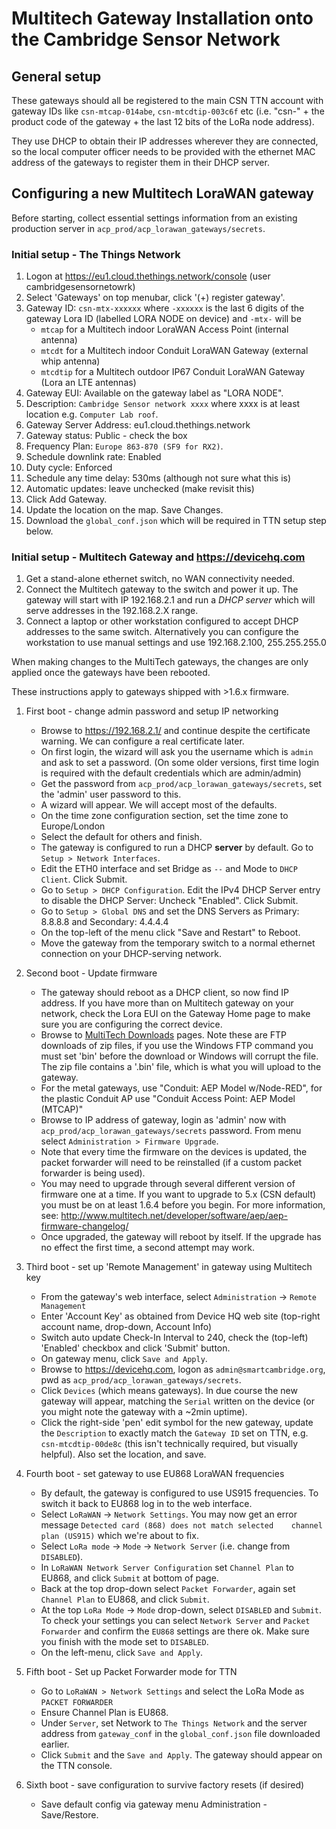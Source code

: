 # Multitech Gateway Installation onto the Cambridge Sensor Network

## General setup

These gateways should all be registered to the main CSN TTN account with gateway IDs like `csn-mtcap-014abe`, `csn-mtcdtip-003c6f` etc (i.e. "csn-" + the product code of the gateway + the last 12 bits of the LoRa node address).
<!-- Currently we're pointing them directly at the `ttn-router-eu` router (not using a local relay).  -->
They use DHCP to obtain their IP addresses wherever they are connected, so the local computer officer needs to be provided with the ethernet MAC address of the gateways to register them in their DHCP server.

## Configuring a new Multitech LoraWAN gateway

Before starting, collect essential settings information from an existing production server
in `acp_prod/acp_lorawan_gateways/secrets`.

### Initial setup - The Things Network

1. Logon at https://eu1.cloud.thethings.network/console (user cambridgesensornetowrk)
2. Select 'Gateways' on top menubar, click '(+) register gateway'.
3. Gateway ID: `csn-mtx-xxxxxx` where `-xxxxxx` is the last 6 digits of the gateway Lora ID (labelled LORA NODE on device) and `-mtx-` will be
    - `mtcap` for a Multitech indoor LoraWAN Access Point (internal antenna)
    - `mtcdt` for a Multitech indoor Conduit LoraWAN Gateway (external whip antenna)
    - `mtcdtip` for a Multitech outdoor IP67 Conduit LoraWAN Gateway (Lora an LTE antennas)
4. Gateway EUI: Available on the gateway label as "LORA NODE".
5. Description: `Cambridge Sensor network xxxx` where xxxx is at least location e.g. `Computer Lab roof`.
6. Gateway Server Address: eu1.cloud.thethings.network
7. Gateway status: Public - check the box
8. Frequency Plan: `Europe 863-870 (SF9 for RX2)`.
9. Schedule downlink rate: Enabled
10. Duty cycle: Enforced
11. Schedule any time delay: 530ms (although not sure what this is)
12. Automatic updates: leave unchecked (make revisit this)
13. Click Add Gateway.
14. Update the location on the map. Save Changes.
15. Download the `global_conf.json` which will be required in TTN setup step below.

<!-- 10. After registration, generate two API Keys (one for LNS and one for CUPS) which will be needed in the Basic Station Setup step below. (Not required for Packet Forwarder) -->

### Initial setup - Multitech Gateway and https://devicehq.com

1. Get a stand-alone ethernet switch, no WAN connectivity needed.
2. Connect the Multitech gateway to the switch and power it up.  The gateway will start with IP 192.168.2.1 and
run a *DHCP server* which will serve addresses in the 192.168.2.X range.
3. Connect a laptop or other workstation configured to accept DHCP addresses to the same switch.  Alternatively
you can configure the workstation to use manual settings and use 192.168.2.100, 255.255.255.0

When making changes to the MultiTech gateways, the changes are only applied once the gateways have been rebooted.

These instructions apply to gateways shipped with >1.6.x firmware.

1. First boot - change admin password and setup IP networking
    - Browse to https://192.168.2.1/ and continue despite the certificate warning. We can configure a real certificate later.
    - On first login, the wizard will ask you the username which is `admin` and ask to set a password. (On some older versions, first time login is required with the default credentials which are admin/admin)
    - Get the password from `acp_prod/acp_lorawan_gateways/secrets`, set the 'admin' user password to this.
    - A wizard will appear. We will accept most of the defaults.
    - On the time zone configuration section, set the time zone to Europe/London
    - Select the default for others and finish.
    - The gateway is configured to run a DHCP **server** by default. Go to `Setup > Network Interfaces`.
    - Edit the ETH0 interface and set Bridge as `--` and Mode to `DHCP Client`. Click Submit.
    - Go to `Setup > DHCP Configuration`. Edit the IPv4 DHCP Server entry to disable the DHCP Server: Uncheck "Enabled". Click Submit.
    - Go to `Setup > Global DNS` and set the DNS Servers as Primary: 8.8.8.8 and Secondary: 4.4.4.4
    - On the top-left of the menu click "Save and Restart" to Reboot.
    - Move the gateway from the temporary switch to a normal ethernet connection on your DHCP-serving network.

2. Second boot - Update firmware
    - The gateway should reboot as a DHCP client, so now find IP address. If you have more than on Multitech gateway on your network, check the
    Lora EUI on the Gateway Home page to make sure you are configuring the correct device.
    - Browse to [MultiTech Downloads](http://www.multitech.net/developer/downloads/) pages. Note these are FTP downloads of zip files,
    if you use the Windows FTP command you must set 'bin' before the download or Windows will corrupt the file. The zip file contains a '.bin'
    file, which is what you will upload to the gateway.
    - For the metal gateways, use "Conduit: AEP Model w/Node-RED", for the plastic Conduit AP use "Conduit Access Point: AEP Model (MTCAP)"
    - Browse to IP address of gateway, login as 'admin' now with `acp_prod/acp_lorawan_gateways/secrets` password. From menu select `Administration > Firmware Upgrade`.
    - Note that every time the firmware on the devices is updated, the packet forwarder will need to be reinstalled (if a custom packet forwarder is being used).
    - You may need to upgrade through several different version of firmware one at a time. If you want to upgrade to 5.x (CSN default) you must be on at least 1.6.4 before you begin. For more information, see: http://www.multitech.net/developer/software/aep/aep-firmware-changelog/
    - Once upgraded, the gateway will reboot by itself. If the upgrade has no effect the first time, a second attempt may work.

3. Third boot - set up 'Remote Management' in gateway using Multitech key
    - From the gateway's web interface, select `Administration` -> `Remote Management`
    - Enter 'Account Key' as obtained from Device HQ web site (top-right account name, drop-down, Account Info)
    - Switch auto update Check-In Interval to 240, check the (top-left) 'Enabled' checkbox and click 'Submit' button.
    - On gateway menu, click `Save and Apply`.
    - Browse to https://devicehq.com, logon as `admin@smartcambridge.org`, pwd as `acp_prod/acp_lorawan_gateways/secrets`.
    - Click `Devices` (which means gateways). In due course the new gateway will appear, matching the
    `Serial` written on the device (or you might note the gateway with a ~2min uptime).
    - Click the right-side 'pen' edit symbol for the new gateway, update the `Description` to exactly match the
    `Gateway ID` set on TTN, e.g. `csn-mtcdtip-00de8c` (this isn't technically required, but visually helpful). Also
    set the location, and save.

4. Fourth boot - set gateway to use EU868 LoraWAN frequencies
    - By default, the gateway is configured to use US915 frequencies. To switch it back to EU868 log in to the web interface.
    - Select `LoRaWAN` -> `Network Settings`. You may now get an error message `Detected card (868) does not match selected    channel plan (US915)` which we're about to fix.
    - Select `LoRa mode` -> `Mode` -> `Network Server` (i.e. change from `DISABLED`).
    - In `LoRaWAN Network Server Configuration` set `Channel Plan` to EU868, and click `Submit` at bottom of page.
    - Back at the top drop-down select `Packet Forwarder`, again set `Channel Plan` to EU868, and click `Submit`.
    - At the top `LoRa Mode` -> `Mode` drop-down, select `DISABLED` and `Submit`. To check your settings you can select
    `Network Server` and `Packet Forwarder` and confirm the `EU868` settings are there ok. Make sure you finish with
    the mode set to `DISABLED`.
    - On the left-menu, click `Save and Apply`.

<!-- 5. Fifth boot - set up custom packet forwarder via SSH terminal session to gateway
    - SSH to the IP address of the LoRaWAN gateway and log in with admin credentials.
    - We will switch to using Jac Kersing's packet forwarder. Instructions for doing this may be found on
    [TTN's web site about AEP MultiTech Conduits](https://www.thethingsnetwork.org/docs/gateways/multitech/aep.html).
    - `wget https://github.com/kersing/multitech-installer/raw/master/installer.sh --no-check-certificate`
    - `chmod +x installer.sh`
    - `sudo ./installer.sh`
    - `... time zone and network?` hit '1 <Enter>'
    - `Gateway ID:` as entered in TTN console, e.g. 'csn-mtcdtip-012345 <Enter>'
    - `Gateway Key:` <copy/paste from TTN gateway 'Overview' page>, i.e. begins `ttn-account-...`. Hit '1 <Enter>' to confirm.
    - `Email...`: `admin@smartcambridge.org` <Enter>, confirm all with '1 <Enter>'
    - Visit the TTN console and view `Gateways` and in a few mins you should see new gateway as 'connected'. -->

5. Fifth boot - Set up Packet Forwarder mode for TTN
    - Go to `LoRaWAN > Network Settings` and select the LoRa Mode as `PACKET FORWARDER`
    - Ensure Channel Plan is EU868.
    - Under `Server`, set Network to `The Things Network` and the server address from `gateway_conf` in the `global_conf.json` file downloaded earlier.
    - Click `Submit` and the `Save and Apply`. The gateway should appear on the TTN console.

6. Sixth boot - save configuration to survive factory resets (if desired)
    - Save default config via gateway menu Administration - Save/Restore.

<!-- PRIOR INFO FOR V2 TTN: 5. Fifth boot - set up Basic Station to connect the gateway to TTN (**Not working as of now**)
    - Go to `LoRaWAN > Network Settings` and select the LoRa Mode as Basic Station.
    - Set the `Credentials` as CUPS.
    - You'll need the the Things Stack CLI to get the CUPS keys. So install the CLI using snap on your laptop/workstation as;
    ```
    sudo snap install ttn-lw-stack
    sudo snap alias ttn-lw-stack.ttn-lw-cli ttn-lw-cli
    ```
    - Run `ttn-lw-cli login`. This will open a browser window or provide you with a link to open in a browser for authorization.
    - CUPS also provides support for LNS, so run the following to set the LNS credentials for CUPS. If succesful you'll receive a response output with the gateway_id.
    ```
    export GTW_ID="your-gateway-id"
    export LNS_KEY="your-lns-api-key"
    export SECRET=$(echo -n $LNS_KEY | xxd -ps -u -c 8192)
    ttn-lw-cli gateways update $GTW_ID --lbs-lns-secret.value $SECRET
    ```
    - Set the URI as `https://eu1.cloud.thethings.network:443`.
    - Copy the contents of `global_conf.json` to Station Config.
    - Get the complete certificate from *https://www.thethingsindustries.com/docs/reference/root-certificates/* and paste the contents of the file in Server Cert.
    - Generate the CUPS key file with the following steps and copy the contents of the `cups.key` file into Gateway Key.
    ```
    export CUPS_KEY="your-cups-api-key"
    echo "Authorization: Bearer $CUPS_KEY" | perl -p -e 's/\r\n|\n|\r/\r\n/g'  > cups.key
    ```
    - Click `Submit` and the `Save and Apply`. The gateway should appear on the TTN console. -->
